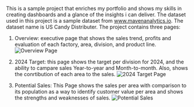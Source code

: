 This is a sample project that enriches my portfolio and shows my skills in creating dashboards and a glance of the insights i can deliver.
The dataset used in this project is a sample dataset from www.mavenanalytics.io. The dataset name is US Candy Distributer.
The project contains three pages:
1. Overview: executive page that shows the sales trend, profits and evaluation of each factory, area, division, and product line.
![Overview Page](https://github.com/user-attachments/assets/a48ea08c-ae8f-4059-aca1-857dc9fe2458)

2. 2024 Target: this page shows the target per division for 2024, and the ability to campare sales Year-to-year and Month-to-month. Also, shows the conrtibution of each area to the sales.
![2024 Target Page](https://github.com/user-attachments/assets/2edbef04-7077-4007-a775-a9e547729159)

3. Potential Sales: This Page shows the sales per area with comparison to its population as a way to identify customer value per area and shows the strengths and weaknesses of sales.
![Potential Sales](https://github.com/user-attachments/assets/55f87a0d-fe02-41a6-b267-89b8d83d04df)
